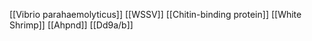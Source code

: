 [[Vibrio parahaemolyticus]]
[[WSSV]]
[[Chitin-binding protein]]
[[White Shrimp]]
[[Ahpnd]]
[[Dd9a/b]]
